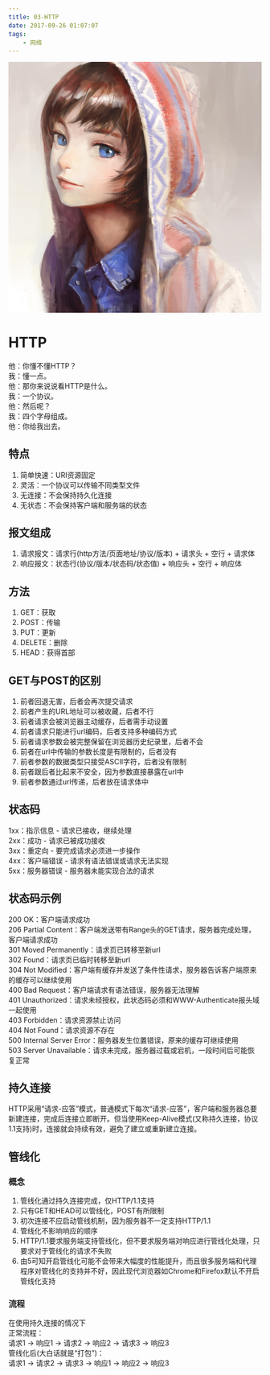 ```yaml
---
title: 03-HTTP
date: 2017-09-26 01:07:07
tags:
	- 网络
---
```

<img src="/images/index/03.jpg" />
<!--more-->

# HTTP
他：你懂不懂HTTP？  
我：懂一点。  
他：那你来说说看HTTP是什么。  
我：一个协议。  
他：然后呢？  
我：四个字母组成。  
他：你给我出去。  

## 特点
1. 简单快速：URI资源固定
2. 灵活：一个协议可以传输不同类型文件
3. 无连接：不会保持持久化连接
4. 无状态：不会保持客户端和服务端的状态

## 报文组成
1. 请求报文：请求行(http方法/页面地址/协议/版本) + 请求头 + 空行 + 请求体
2. 响应报文：状态行(协议/版本/状态码/状态值) + 响应头 + 空行 + 响应体

## 方法
1. GET：获取
2. POST：传输
3. PUT：更新
4. DELETE：删除
5. HEAD：获得首部

## GET与POST的区别
1. 前者回退无害，后者会再次提交请求
2. 前者产生的URL地址可以被收藏，后者不行
3. 前者请求会被浏览器主动缓存，后者需手动设置
4. 前者请求只能进行url编码，后者支持多种编码方式
5. 前者请求参数会被完整保留在浏览器历史纪录里，后者不会
6. 前者在url中传输的参数长度是有限制的，后者没有
7. 前者参数的数据类型只接受ASCⅡ字符，后者没有限制
8. 前者跟后者比起来不安全，因为参数直接暴露在url中
9. 前者参数通过url传递，后者放在请求体中

## 状态码
1xx：指示信息 - 请求已接收，继续处理  
2xx：成功 - 请求已被成功接收  
3xx：重定向 - 要完成请求必须进一步操作  
4xx：客户端错误 - 请求有语法错误或请求无法实现  
5xx：服务器错误 - 服务器未能实现合法的请求  

## 状态码示例
200 OK：客户端请求成功  
206 Partial Content：客户端发送带有Range头的GET请求，服务器完成处理，客户端请求成功  
301 Moved Permanently：请求页已转移至新url  
302 Found：请求页已临时转移至新url  
304 Not Modified：客户端有缓存并发送了条件性请求，服务器告诉客户端原来的缓存可以继续使用  
400 Bad Request：客户端请求有语法错误，服务器无法理解  
401 Unauthorized：请求未经授权，此状态码必须和WWW-Authenticate报头域一起使用  
403 Forbidden：请求资源禁止访问  
404 Not Found：请求资源不存在  
500 Internal Server Error：服务器发生位置错误，原来的缓存可继续使用  
503 Server Unavailable：请求未完成，服务器过载或宕机，一段时间后可能恢复正常

## 持久连接
HTTP采用“请求-应答”模式，普通模式下每次“请求-应答”，客户端和服务器总要新建连接，完成后连接立即断开。但当使用Keep-Alive模式(又称持久连接，协议1.1支持)时，连接就会持续有效，避免了建立或重新建立连接。

## 管线化

### 概念  
1. 管线化通过持久连接完成，仅HTTP/1.1支持
2. 只有GET和HEAD可以管线化，POST有所限制
3. 初次连接不应启动管线机制，因为服务器不一定支持HTTP/1.1
4. 管线化不影响响应的顺序
5. HTTP/1.1要求服务端支持管线化，但不要求服务端对响应进行管线化处理，只要求对于管线化的请求不失败
6. 由5可知开启管线化可能不会带来大幅度的性能提升，而且很多服务端和代理程序对管线化的支持并不好，因此现代浏览器如Chrome和Firefox默认不开启管线化支持

### 流程  
在使用持久连接的情况下  
正常流程：  
请求1 -> 响应1 -> 请求2 -> 响应2 -> 请求3 -> 响应3  
管线化后(大白话就是“打包”)：  
请求1 -> 请求2 -> 请求3 -> 响应1 -> 响应2 -> 响应3  